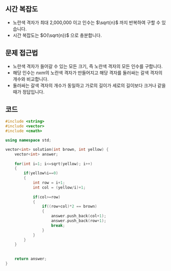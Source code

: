 ## 시간 복잡도
 - 노란색 격자가 최대 2,000,000 이고 인수는 $\sqrt{n}$ 까지 반복하여 구할 수 있습니다.
 - 시간 복잡도는 $O(\sqrt{n})$ 으로 충분합니다.


## 문제 접근법
 - 노란색 격자가 들어갈 수 있는 모든 크기, 즉 노란색 격자의 모든 인수를 구합니다.
 - 해당 인수는 $n x m$의 노란색 격자가 만들어지고 해당 격자를 둘러싸는 갈색 격자의 개수와 비교합니다.
 - 둘러싸는 갈색 격자의 개수가 동일하고 가로의 길이가 세로의 길이보다 크거나 같을 때가 정답입니다.

## 코드

```cpp
#include <string>
#include <vector>
#include <cmath>

using namespace std;

vector<int> solution(int brown, int yellow) {
    vector<int> answer;
    
    for(int i=1; i<=sqrt(yellow); i++)
    {
        if(yellow%i==0)
        {
            int row = i+1;
            int col = (yellow/i)+1;
            
            if(col>=row)
            {
                if((row+col)*2 == brown)
                {
                    answer.push_back(col+1);
                    answer.push_back(row+1);
                    break;
                }
            }
        }
    }
    
    
    return answer;
}
```